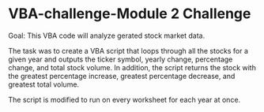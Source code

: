 # VBA-challenge-Module 2 Challenge
Goal: This VBA code will analyze gerated stock market data.

The task was to create a VBA script that loops through all the stocks for a given year and outputs the ticker symbol, yearly change, percentage change, and total stock volume. In addition, the script returns the stock with the greatest percentage increase, greatest percentage decrease, and greatest total volume.

The script is modified to run on every worksheet for each year at once.
